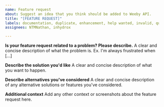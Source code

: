 ```yaml
---
name: Feature request
about: Suggest an idea that you think should be added to Weeby API.
title: "[FEATURE REQUEST]"
labels: documentation, duplicate, enhancement, help wanted, invalid, question
assignees: NTMNathan, inhydrox

---
```


**Is your feature request related to a problem? Please describe.**
A clear and concise description of what the problem is. Ex. I'm always frustrated when [...]

**Describe the solution you'd like**
A clear and concise description of what you want to happen.

**Describe alternatives you've considered**
A clear and concise description of any alternative solutions or features you've considered.

**Additional context**
Add any other context or screenshots about the feature request here.
